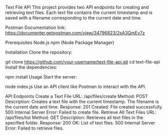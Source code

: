 Text File API
This project provides two API endpoints for creating and retrieving text files. Each text file contains the current timestamp and is saved with a filename corresponding to the current date and time.

Postman Documentation link:
https://documenter.getpostman.com/view/34796823/2sA3QmEv7z

Prerequisites
Node.js
npm (Node Package Manager)

Installation
Clone the repository:

git clone https://github.com/your-username/text-file-api.git
cd text-file-api
Install the dependencies:

npm install
Usage
Start the server:

node index.js
Use an API client like Postman to interact with the API.

API Endpoints
Create a Text File
URL: /api/files/create
Method: POST
Description: Creates a text file with the current timestamp. The filename is the current date and time.
Response:
201 Created: File created successfully.
500 Internal Server Error: Failed to create file.
Retrieve All Text Files
URL: /api/files/list
Method: GET
Description: Retrieves all text files in the specified folder.
Response:
200 OK: List of text files.
500 Internal Server Error: Failed to retrieve files.